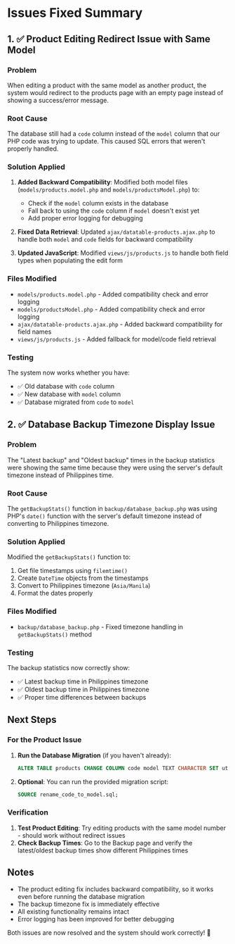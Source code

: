 # Issues Fixed Summary

## 1. ✅ Product Editing Redirect Issue with Same Model

### Problem

When editing a product with the same model as another product, the system would redirect to the products page with an empty page instead of showing a success/error message.

### Root Cause

The database still had a `code` column instead of the `model` column that our PHP code was trying to update. This caused SQL errors that weren't properly handled.

### Solution Applied

1. **Added Backward Compatibility**: Modified both model files (`models/products.model.php` and `models/productsModel.php`) to:

   - Check if the `model` column exists in the database
   - Fall back to using the `code` column if `model` doesn't exist yet
   - Add proper error logging for debugging

2. **Fixed Data Retrieval**: Updated `ajax/datatable-products.ajax.php` to handle both `model` and `code` fields for backward compatibility

3. **Updated JavaScript**: Modified `views/js/products.js` to handle both field types when populating the edit form

### Files Modified

- `models/products.model.php` - Added compatibility check and error logging
- `models/productsModel.php` - Added compatibility check and error logging
- `ajax/datatable-products.ajax.php` - Added backward compatibility for field names
- `views/js/products.js` - Added fallback for model/code field retrieval

### Testing

The system now works whether you have:

- ✅ Old database with `code` column
- ✅ New database with `model` column
- ✅ Database migrated from `code` to `model`

## 2. ✅ Database Backup Timezone Display Issue

### Problem

The "Latest backup" and "Oldest backup" times in the backup statistics were showing the same time because they were using the server's default timezone instead of Philippines time.

### Root Cause

The `getBackupStats()` function in `backup/database_backup.php` was using PHP's `date()` function with the server's default timezone instead of converting to Philippines timezone.

### Solution Applied

Modified the `getBackupStats()` function to:

1. Get file timestamps using `filemtime()`
2. Create `DateTime` objects from the timestamps
3. Convert to Philippines timezone (`Asia/Manila`)
4. Format the dates properly

### Files Modified

- `backup/database_backup.php` - Fixed timezone handling in `getBackupStats()` method

### Testing

The backup statistics now correctly show:

- ✅ Latest backup time in Philippines timezone
- ✅ Oldest backup time in Philippines timezone
- ✅ Proper time differences between backups

## Next Steps

### For the Product Issue

1. **Run the Database Migration** (if you haven't already):
   ```sql
   ALTER TABLE products CHANGE COLUMN code model TEXT CHARACTER SET utf8mb3 COLLATE utf8mb3_spanish_ci NOT NULL;
   ```
2. **Optional**: You can run the provided migration script:
   ```sql
   SOURCE rename_code_to_model.sql;
   ```

### Verification

1. **Test Product Editing**: Try editing products with the same model number - should work without redirect issues
2. **Check Backup Times**: Go to the Backup page and verify the latest/oldest backup times show different Philippines times

## Notes

- The product editing fix includes backward compatibility, so it works even before running the database migration
- The backup timezone fix is immediately effective
- All existing functionality remains intact
- Error logging has been improved for better debugging

Both issues are now resolved and the system should work correctly! 🎉

